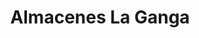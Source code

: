 ---
title: "Almacenes La Ganga"
url: /guayaquil/almacenes-la-ganga-rodolfo-baquerizo-nazur/
shop: Elektronik
---